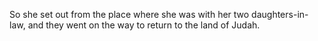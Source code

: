 So she set out from the place where she was with her two daughters-in-law, and they went on the way to return to the land of Judah.
